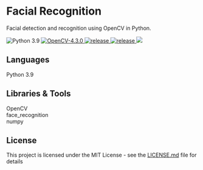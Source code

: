 <h1>Facial Recognition</h1>

<p align="left">
Facial detection and recognition using OpenCV in Python.
</p>

<p align="left"
  <a href="https://jdk.java.net/15/">
    <img src="https://img.shields.io/badge/Python-v3.9-blue.svg" alt="Python 3.9">
  </a>
  <a href="https://opencv.org/releases/">
    <img src="https://img.shields.io/badge/OpenCV-4.3.0-blue.svg" alt="OpenCV-4.3.0">
  </a>
  <a href="https://github.com/aarana14/FacialRecognition/releases">
    <img src="https://img.shields.io/github/release-pre/aarana14/FacialRecognition.svg" alt="release">
    <img src="https://img.shields.io/github/release-date-pre/aarana14/FacialRecognition.svg" alt="release">
  </a>
  <a href="LICENSE.md">
    <img src="https://img.shields.io/github/license/aarana14/FacialRecognition.svg">
  </a>
</p>

<h2>Languages</h2>
Python 3.9

<h2>Libraries & Tools</h2>
OpenCV <br>
face_recognition <br>
numpy

<h2>License</h2>
This project is licensed under the MIT License - see the <a href="LICENSE">LICENSE.md</a> file for details
